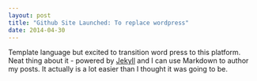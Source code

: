 ```yaml
---
layout: post
title: "Github Site Launched: To replace wordpress"
date: 2014-04-30
---
```


Template language but excited to transition word press to this platform. Neat thing about it - powered by [Jekyll](http://jekyllrb.com) and I can use Markdown to author my posts. It actually is a lot easier than I thought it was going to be.
